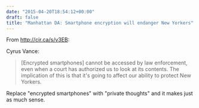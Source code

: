 ```yaml
---
date: "2015-04-20T18:54:12+00:00"
draft: false
title: "Manhattan DA: Smartphone encryption will endanger New Yorkers"
---
```

From http://cir.ca/s/v3EB:

Cyrus Vance:

>[Encrypted smartphones] cannot be accessed by law enforcement, even when a court has authorized us to look at its contents. The implication of this is that it's going to affect our ability to protect New Yorkers.

Replace "encrypted smartphones" with "private thoughts" and it makes just as much sense.